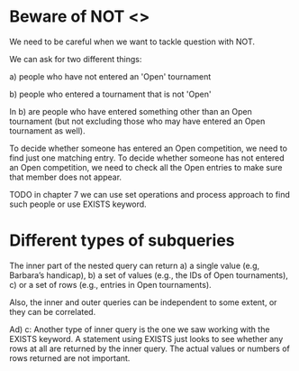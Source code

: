 # Beware of NOT <>

We need to be careful when we want to tackle question with NOT.

We can ask for two different things:

a) people who have not entered an 'Open' tournament

b) people who entered a tournament that is not 'Open'

In b) are people who have entered something other than an Open tournament
(but not excluding those who may have entered an Open tournament as well).

To decide whether someone has entered an Open competition, we need to find just one matching entry.
To decide whether someone has not entered an Open competition,
we need to check all the Open entries to make sure that member does not appear.

TODO in chapter 7 we can use set operations and process approach to find such people
or use EXISTS keyword.

# Different types of subqueries

The inner part of the nested query can return
a) a single value (e.g, Barbara’s handicap),
b) a set of values (e.g., the IDs of Open tournaments),
c) or a set of rows (e.g., entries in Open tournaments).

Also, the inner and outer queries can be independent to some extent, or they can be correlated.

Ad) c:
Another type of inner query is the one we saw working with the EXISTS keyword.
A statement using EXISTS just looks to see whether any rows at all are returned by the inner query.
The actual values or numbers of rows returned are not important.
